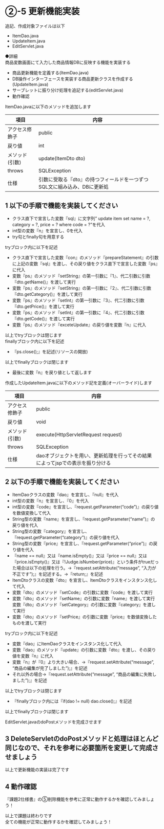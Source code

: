 # ②-5 更新機能実装

追記、作成対象ファイルは以下

- ItemDao.java
- UpdateItem.java
- EditServlet.java

●詳細  
商品変数画面にて入力した商品情報DBに反映する機能を実装する

- 商品更新機能を定義する(ItemDao.java)
- DB操作インターフェースを実装する商品更新クラスを作成する (UpdateItem.java)
- サーブレットに振り分け処理を追記する(editServlet.java)
- 動作確認

ItemDao.javaに以下のメソッドを追加します

| 項目 | 内容 |
| --- | --- |
| アクセス修飾子 | public |
| 戻り値 | int |
| メソッド(引数) | update(ItemDto dto) |
| throws | SQLException |
| 仕様 | 引数に受取る『dto』の持つフィールドを一つずつSQL文に組み込み、DBに更新処 |

## 1 以下の手順で機能を実装してください

- クラス直下で宣言した変数『sql』に文字列” update item set name = ?, category = ?, price = ? where code = ?”を代入
- int型の変数『n』を宣言し、0を代入
- try句とfinally句を用意する

tryブロック内に以下を記述

- クラス直下で宣言した変数『con』のメソッド『prepareStatement』の引数に上記の変数『sql』を渡し、その戻り値をクラス直下で宣言した変数『ps』に代入
- 変数『ps』のメソッド『setString』の第一引数に『1』、代二引数に引数『dto.getName()』を渡して実行
- 変数『ps』のメソッド『setString』の第一引数に『2』、代二引数に引数『dto.getCategory()』を渡して実行
- 変数『ps』のメソッド『setInt』の第一引数に『3』、代二引数に引数『dto.getPrice()』を渡して実行
- 変数『ps』のメソッド『setInt』の第一引数に『4』、代二引数に引数『dto.getCode()』を渡して実行
- 変数『ps』のメソッド『exceteUpdate』の戻り値を変数『n』に代入

以上でtryブロックは閉じます  
finallyブロック内に以下を記述

- 『ps.close();』を記述(リソースの開放)

以上でfinallyブロックは閉じます

- 最後に変数『n』を戻り値として返します

作成したUpdateItem.javaに以下のメソッド記を定義(オーバーライド)します

| 項目 | 内容 |
| --- | --- |
| アクセス修飾子 | public |
| 戻り値 | void |
| メソッド(引数) | execute(HttpServletRequest request)  |
| throws | SQLException |
| 仕様 | daoオブジェクトを用い、更新処理を行ってその結果によってjspでの表示を振り分ける |

## 2 以下の手順で機能を実装してください

- ItemDaoクラスの変数『dao』を宣言し、『null』を代入
- int型の変数『n』を宣言し、『0』を代入
- int型の変数『code』を宣言し、『request.getParameter(“code”)』の戻り値を数値変換して代入
- String型の変数『name』を宣言し、『request.getParameter(“name”)』の戻り値を代入
- String型の変数『category』を宣言し、『request.getParameter(“category”)』の戻り値を代入
- String型の変数『price』を宣言し、『request.getParameter(“price”)』の戻り値を代入
- 『name == null』又は『name.isEmpty()』又は『price == null』又は『price.isEmpty()』又は『!Judge.isNumber(price)』という条件がtrueだった場合は以下の処理を行う。→『request.setAttribute(“message”, “入力が不正です”);』を記述する。→『return;』を記述
- ItemDtoクラスの変数『dto』を宣言し、ItemDtoクラスをインスタンス化して代入
- 変数『dto』のメソッド『setCode』の引数に変数『code』を渡して実行
- 変数『dto』のメソッド『setName』の引数に変数『name』を渡して実行変数『dto』のメソッド『setCategory』の引数に変数『category』を渡して実行
- 変数『dto』のメソッド『setPrice』の引数に変数『price』を数値変換したものを渡して実行

tryブロック内に以下を記述

- 変数『dao』にItemDaoクラスをインスタンス化して代入
- 変数『dao』のメソッド『update』の引数に変数『dto』を渡し、その戻り値を変数『n』に代入
- 変数『n』が『0』より大きい場合、→『request.setAttribute(“message”, “商品の編集が完了しました”);』を記述
- それ以外の場合→『request.setAttribute(“message”, “商品の編集に失敗しました”);』を記述

以上でtryブロックは閉じます

- 『finallyブロック内には『if(dao != null) dao.close();』を記述

以上でfinallyブロックは閉じます

EditServlet.javaのdoPostメソッドを完成させます

## 3 DeleteServletのdoPostメソッドと処理はほとんど同じなので、それを参考に必要箇所を変更して完成させましょう

以上で更新機能の実装は完了です

## 4 動作確認

『課題2仕様書』の⑤削除機能を参考に正常に動作するかを確認してみましょう！

以上で課題は終わりです  
全ての機能が正常に動作するかを確認してみましょう！
